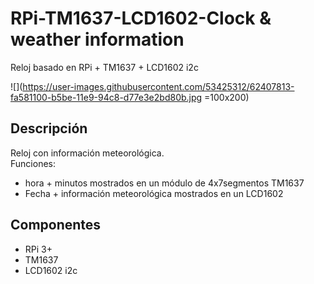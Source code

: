 # RPi-TM1637-LCD1602-Clock & weather information
Reloj basado en RPi + TM1637 + LCD1602 i2c  
  
![](https://user-images.githubusercontent.com/53425312/62407813-fa581100-b5be-11e9-94c8-d77e3e2bd80b.jpg =100x200)

## Descripción  
Reloj con información meteorológica.  
Funciones:
 * hora + minutos mostrados en un módulo de 4x7segmentos TM1637
 * Fecha + información meteorológica mostrados en un LCD1602
 
 ## Componentes
  * RPi 3+
  * TM1637
  * LCD1602 i2c
  
